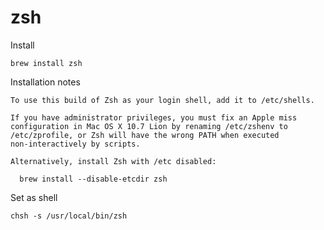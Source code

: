 # zsh #

Install

	brew install zsh

Installation notes

	To use this build of Zsh as your login shell, add it to /etc/shells.

	If you have administrator privileges, you must fix an Apple miss
	configuration in Mac OS X 10.7 Lion by renaming /etc/zshenv to
	/etc/zprofile, or Zsh will have the wrong PATH when executed
	non-interactively by scripts.

	Alternatively, install Zsh with /etc disabled:

	  brew install --disable-etcdir zsh

Set as shell

	chsh -s /usr/local/bin/zsh